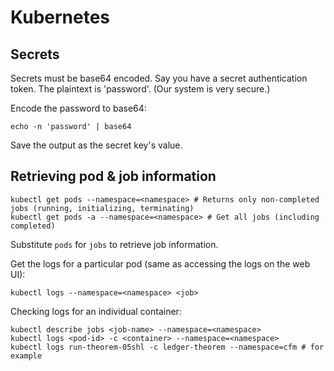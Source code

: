 # Kubernetes

## Secrets

Secrets must be base64 encoded. Say you have a secret authentication token. The plaintext is 'password'. (Our system is very secure.)

Encode the password to base64:

`echo -n 'password' | base64`

Save the output as the secret key's value.

## Retrieving pod & job information

```
kubectl get pods --namespace=<namespace> # Returns only non-completed jobs (running, initializing, terminating)
kubectl get pods -a --namespace=<namespace> # Get all jobs (including completed)
```

Substitute `pods` for `jobs` to retrieve job information.

Get the logs for a particular pod (same as accessing the logs on the web UI): 
```
kubectl logs --namespace=<namespace> <job> 
```

Checking logs for an individual container:
```
kubectl describe jobs <job-name> --namespace=<namespace>
kubectl logs <pod-id> -c <container> --namespace=<namespace>
kubectl logs run-theorem-05shl -c ledger-theorem --namespace=cfm # for example
```

